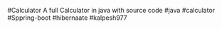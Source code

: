 #Calculator
A full Calculator in java with source code
#java #calculator #Sppring-boot #hibernaate 
#kalpesh977

